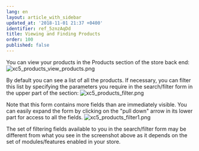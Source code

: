 ```yaml
---
lang: en
layout: article_with_sidebar
updated_at: '2018-11-01 21:37 +0400'
identifier: ref_5znzAqDd
title: Viewing and Finding Products
order: 100
published: false
---
```

You can view your products in the Products section of the store back end:
   ![xc5_products_view_products.png]({{site.baseurl}}/attachments/ref_5znzAqDd/xc5_products_view_products.png)

By default you can see a list of all the products. If necessary, you can filter this list by specifying the parameters you require in the search/filter form in the upper part of the section:
   ![xc5_products_filter.png]({{site.baseurl}}/attachments/ref_5znzAqDd/xc5_products_filter.png)

Note that this form contains more fields than are immediately visible. You can easily expand the form by clicking on the "pull down" arrow in its lower part for access to all the fields.
   ![xc5_products_filter1.png]({{site.baseurl}}/attachments/ref_5znzAqDd/xc5_products_filter1.png)

The set of filtering fields available to you in the search/filter form may be different from what you see in the screenshot above as it depends on the set of modules/features enabled in your store.

